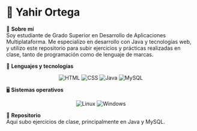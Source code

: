 # 👋 Yahir Ortega  

📌 **Sobre mí**  
Soy estudiante de Grado Superior en Desarrollo de Aplicaciones Multiplataforma. Me especializo en desarrollo con Java y tecnologías web, y utilizo este repositorio para subir ejercicios y prácticas realizadas en clase, tanto de programación como de lenguaje de marcas.  

🔹 **Lenguajes y tecnologías**  
<p align="center">
  <img src="https://skillicons.dev/icons?i=html" title="HTML" />
  <img src="https://skillicons.dev/icons?i=css" title="CSS" />
  <img src="https://skillicons.dev/icons?i=java" title="Java" />
  <img src="https://skillicons.dev/icons?i=mysql" title="MySQL" />
</p>

🖥 **Sistemas operativos**  
<p align="center">
  <img src="https://skillicons.dev/icons?i=linux" title="Linux" />
  <img src="https://skillicons.dev/icons?i=windows" title="Windows" />
</p>

📂 **Repositorio**  
Aquí subo ejercicios de clase, principalmente en Java y MySQL.  
